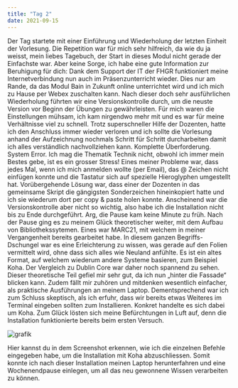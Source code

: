 ```yaml
---
title: "Tag 2"
date: 2021-09-15
---
```


Der Tag startete mit einer Einführung und Wiederholung der letzten Einheit der Vorlesung. Die Repetition war für mich sehr hilfreich, da wie du ja weisst, mein liebes Tagebuch, der Start in dieses Modul nicht gerade der Einfachste war. Aber keine Sorge, ich habe eine gute Information zur Beruhigung für dich: Dank dem Support der IT der FHGR funktioniert meine Internetverbindung nun auch im Präsenzunterricht wieder. Dies nur am Rande, da das Modul Bain in Zukunft online unterrichtet wird und ich mich zu Hause per Webex zuschalten kann. Nach dieser doch sehr ausführlichen Wiederholung führten wir eine Versionskontrolle durch, um die neuste Version vor Beginn der Übungen zu gewährleisten. 
Für mich waren die Einstellungen mühsam, ich kam nirgendwo mehr mit und es war für meine Verhältnisse viel zu schnell. Trotz superschneller Hilfe der Dozenten, hatte ich den Anschluss immer wieder verloren und ich sollte die Vorlesung anhand der Aufzeichnung nochmals Schritt für Schritt durcharbeiten damit ich alles verständlich nachvollziehen kann. Komplette Überforderung. System Error. Ich mag die Thematik Technik nicht, obwohl ich immer mein Bestes gebe, ist es ein grosser Stress! Eines meiner Probleme war, dass jedes Mal, wenn ich mich anmelden wollte (per Email), das @ Zeichen nicht einfügen konnte und die Tastatur sich auf spezielle Hieroglyphen umgestellt hat. Vorübergehende Lösung war, dass einer der Dozenten in das gemeinsame Skript die gängigsten Sonderzeichen hineinkopiert hatte und ich sie wiederum dort per copy & paste holen konnte. Anscheinend war die Versionskontrolle aber nicht so wichtig, also habe ich die Installation nicht bis zu Ende durchgeführt. Arg, die Pause kam keine Minute zu früh. 
Nach der Pause ging es zu meinem Glück theoretischer weiter, mit dem Aufbau von Bibliothekssytemen. Eines war MARC21, mit welchem in meiner Vergangenheit bereits gearbeitet habe. In diesem ganzen Begriffs-Dschungel war es eine Erleichterung zu wissen, was gerade auf den Folien vermittelt wird, ohne dass sich alles wie Neuland anfühlte. Es ist ein altes Format, auf welchem wiederum andere Systeme basieren, zum Beispiel Koha. Der Vergleich zu Dublin Core war daher noch spannend zu sehen. Dieser theoretische Teil gefiel mir sehr gut, da ich nun „hinter die Fassade“ blicken kann. Zudem fällt mir zuhören und mitdenken wesentlich einfacher, als praktische Ausführungen an meinem Laptop. Dementsprechend war ich zum Schluss skeptisch, als ich erfuhr, dass wir bereits etwas Weiteres im Terminal eingeben sollten zum Installieren. Konkret handelte es sich dabei um Koha. Zum Glück lösten sich meine Befürchtungen in Luft auf, denn die Installation funktionierte bereits beim ersten Versuch. 

 
![grafik](https://user-images.githubusercontent.com/90958264/149840837-94354516-f025-4957-88c5-6b4fa1be08db.png)

Hier kannst du in dem Screenshot erkennen, wie ich die einzelnen Befehle eingegeben habe, um die Installation mit Koha abzuschliessen. Somit konnte ich nach dieser Installation meinen Laptop herunterfahren und eine Wochenendpause einlegen, um all das neu gewonnene Wissen verarbeiten zu können. 

